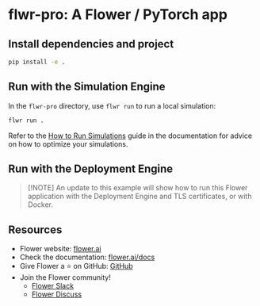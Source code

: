 # flwr-pro: A Flower / PyTorch app

## Install dependencies and project

```bash
pip install -e .
```

## Run with the Simulation Engine

In the `flwr-pro` directory, use `flwr run` to run a local simulation:

```bash
flwr run .
```

Refer to the [How to Run Simulations](https://flower.ai/docs/framework/how-to-run-simulations.html) guide in the documentation for advice on how to optimize your simulations.

## Run with the Deployment Engine

> \[!NOTE\]
> An update to this example will show how to run this Flower application with the Deployment Engine and TLS certificates, or with Docker.

## Resources

- Flower website: [flower.ai](https://flower.ai/)
- Check the documentation: [flower.ai/docs](https://flower.ai/docs/)
- Give Flower a ⭐️ on GitHub: [GitHub](https://github.com/adap/flower)
- Join the Flower community!
  - [Flower Slack](https://flower.ai/join-slack/)
  - [Flower Discuss](https://discuss.flower.ai/)
